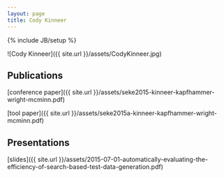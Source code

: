 ```yaml
---
layout: page
title: Cody Kinneer
---
```

{% include JB/setup %}

![Cody Kinneer]({{ site.url }}/assets/CodyKinneer.jpg)

## Publications
[conference paper]({{ site.url }}/assets/seke2015-kinneer-kapfhammer-wright-mcminn.pdf)

[tool paper]({{ site.url }}/assets/seke2015a-kinneer-kapfhammer-wright-mcminn.pdf)

## Presentations
[slides]({{ site.url }}/assets/2015-07-01-automatically-evaluating-the-efficiency-of-search-based-test-data-generation.pdf)
